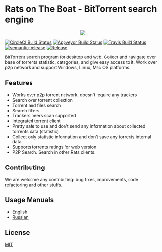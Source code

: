 # Rats on The Boat - BitTorrent search engine

<p align="center"><a href="https://github.com/DEgiTx/rats-search"><img src="https://raw.githubusercontent.com/DEgITx/rats-search/master/resources/rat-logo.png"></a></p>

[![CircleCI Build Status](https://circleci.com/gh/DEgITx/rats-search.png?style=shield)](https://circleci.com/gh/DEgITx/rats-search)
[![Appveyor Build Status](https://ci.appveyor.com/api/projects/status/1eh0lug97fboscib?svg=true)](https://ci.appveyor.com/project/DEgITx/rats-search)
[![Travis Build Status](https://travis-ci.org/DEgITx/rats-search.svg?branch=master)](https://travis-ci.org/DEgITx/rats-search)
[![semantic-release](https://img.shields.io/badge/%20%20%F0%9F%93%A6%F0%9F%9A%80-semantic--release-e10079.svg)](https://github.com/semantic-release/semantic-release)
[![Release](https://img.shields.io/github/release/DEgITx/rats-search.svg)](https://github.com/DEgITx/rats-search/releases)

BitTorrent search program for desktop and web. Collect and navigate over base of torrents statistic, categories, and give easy access to it. Work over p2p network and support Windows, Linux, Mac OS platforms.

## Features
* Works over p2p torrent network, doesn't require any trackers
* Search over torrent collection
* Torrent and files search
* Search filters
* Trackers peers scan supported
* Integrated torrent client
* Pretty safe to use and don't send any information about collected torrents data (statistic)
* Collect only statistic information and don't save any torrents internal data
* Supports torrents ratings for web version
* P2P Search. Search in other Rats clients.

## Contributing
We are welcome any contributing: bug fixes, improvements, code refactoring and other stuffs.

## Usage Manuals
* [English](docs/USAGE.md)
* [Russian](docs/USAGE.RU.md)

## License
[MIT](https://github.com/DEgiTx/rats-search/blob/master/LICENSE)
